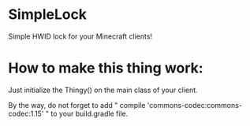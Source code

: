 # SimpleLock
Simple HWID lock for your Minecraft clients!
# How to make this thing work:
Just initialize the Thingy() on the main class of your client.

By the way, do not forget to add " compile 'commons-codec:commons-codec:1.15' " to your build.gradle file.
